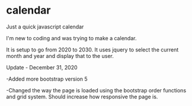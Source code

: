 # calendar
Just a quick javascript calendar

I'm new to coding and was trying to make a calendar.

It is setup to go from 2020 to 2030. It uses jquery to select the current month and year and display that to the user.

Update - December 31, 2020

-Added more bootstrap version 5

-Changed the way the page is loaded using the bootstrap order functions and grid system. Should increase how responsive the page is.
